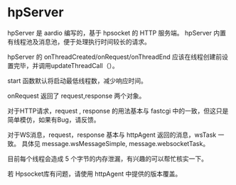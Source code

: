 # hpServer

hpServer 是 aardio 编写的，基于 hpsocket 的 HTTP 服务端。
hpServer 内置有线程池及消息池，便于处理执行时间较长的请求。

hpServer 的 onThreadCreated/onRequest/onThreadEnd 应该在线程创建前设置完毕，并调用updateThreadCall（）。

start 函数默认将启动最低线程数，减少响应时间。

onRequest 返回了 request,response 两个对象。

对于HTTP请求，request , response 的用法基本与 fastcgi 中的一致，但这只是简单模仿，如果有Bug，请反馈。

对于WS消息，request，response 基本与 httpAgent 返回的消息，wsTask 一致。
具体见 message.wsMessageSimple, message.websocketTask。

目前每个线程会造成 5 个字节的内存泄漏，有兴趣的可以帮忙核实一下。

若 Hpsocket库有问题，请使用 httpAgent 中提供的版本覆盖。

